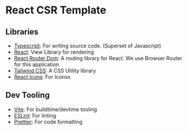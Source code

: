 # React CSR Template

## Libraries

- [Typescript](https://www.typescriptlang.org/): For writing source code. (Superset of Javascript)
- [React](https://react.dev/): View Library for rendering
- [React Router Dom](https://reactrouter.com/en/main/routers/create-browser-router): A routing library for React. We use Browser Router for this application
- [Tailwind CSS](https://tailwindcss.com/): A CSS Utility library
- [React Icons](https://react-icons.github.io/react-icons/search/): For Iconss

## Dev Tooling

- [Vite](https://vitejs.dev/): For buildtime/devtime tooling
- [ESLint](https://eslint.org/): For linting
- [Prettier](https://prettier.io/): For code formatting
